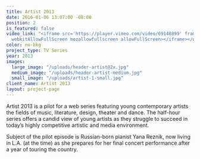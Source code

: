 ```yaml
---
title: Artist 2013
date: 2016-01-06 13:07:00 -08:00
position: 2
is_featured: false
video_link: "<iframe src='https://player.vimeo.com/video/69148899' frameborder='0'
  webkitAllowFullScreen mozallowfullscreen allowFullScreen></iframe></div>"
color: no-bkg
project_type: TV Series
year: 2013
images:
  large_image: "/uploads/header-artist@2x.jpg"
  medium_image: "/uploads/header-artist-medium.jpg"
  small_image: "/uploads/artist-1-small.jpg"
client_name: Artist 2013
layout: project-page
---
```


Artist 2013 is a pilot for a web series featuring young contemporary artists the fields of music, literature, design, theater and dance.  The half-hour series offers a candid view of young artists as they struggle to succeed in today’s highly competitive artistic and media environment.

Subject of the pilot episode is Russian-born pianist Yana Reznik, now living in L.A. (at the time) as she prepares for her final concert performance after a year of touring the country.